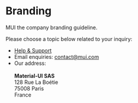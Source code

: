 # Branding

<p class="description">MUI the company branding guideline.</p>

Please choose a topic below related to your inquiry:

- [Help & Support](/material-ui/getting-started/support/)
- Email enquiries: [contact@mui.com](mailto:contact@mui.com)
- Our address:<br /><br />
  **Material-UI SAS**<br />
  128 Rue La Boétie<br />
  75008 Paris<br />
  France
